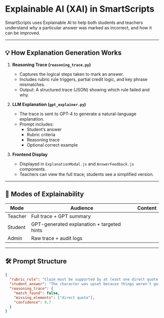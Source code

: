 # Explainable AI (XAI) in SmartScripts

SmartScripts uses Explainable AI to help both students and teachers understand *why* a particular answer was marked as incorrect, and how it can be improved.

---

## 💡 How Explanation Generation Works

1. **Reasoning Trace (`reasoning_trace.py`)**  
   - Captures the logical steps taken to mark an answer.
   - Includes rubric rule triggers, partial credit logic, and key phrase mismatches.
   - Output: A structured trace (JSON) showing which rule failed and why.

2. **LLM Explanation (`gpt_explainer.py`)**  
   - The trace is sent to GPT-4 to generate a natural-language explanation.
   - Prompt includes:
     - Student’s answer
     - Rubric criteria
     - Reasoning trace
     - Optional correct example

3. **Frontend Display**  
   - Displayed in `ExplanationModal.js` and `AnswerFeedback.js` components.
   - Teachers can view the full trace; students see a simplified version.

---

## 🔎 Modes of Explainability

| Mode    | Audience | Content                                |
|---------|----------|-----------------------------------------|
| Teacher | Full trace + GPT summary                          |
| Student | GPT-generated explanation + targeted hints        |
| Admin   | Raw trace + audit logs                            |

---

## 🛠️ Prompt Structure

```json
{
  "rubric_rule": "Claim must be supported by at least one direct quote from the text.",
  "student_answer": "The character was upset because things weren’t going their way.",
  "reasoning_trace": {
    "match_found": false,
    "missing_elements": ["direct quote"],
    "confidence": 0.7
  }
}
